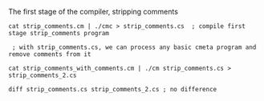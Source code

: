 The first stage of the compiler, stripping comments

~~~~
cat strip_comments.cm | ./cmc > strip_comments.cs  ; compile first stage strip_comments program

 ; with strip_comments.cs, we can process any basic cmeta program and remove comments from it 

cat strip_comments_with_comments.cm | ./cm strip_comments.cs > strip_comments_2.cs

diff strip_comments.cs strip_comments_2.cs ; no difference

~~~~
